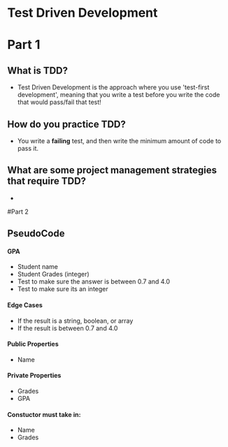 # Test Driven Development

# Part 1

## What is TDD?
* Test Driven Development is the approach where you use 'test-first development', meaning that you write a test before you write the code that would pass/fail that test! 

## How do you practice TDD?
* You write a **failing** test, and then write the minimum amount of code to pass it.

## What are some project management strategies that require TDD?
* 

#Part 2

## PseudoCode

#### GPA
* Student name
* Student Grades (integer)
* Test to make sure the answer is between 0.7 and 4.0
* Test to make sure its an integer
 
#### Edge Cases
* If the result is a string, boolean, or array
* If the result is between 0.7 and 4.0

#### Public Properties
* Name

#### Private Properties
* Grades
* GPA

#### Constuctor must take in:
* Name
* Grades
